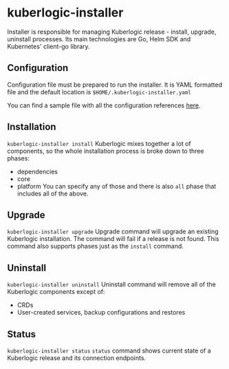 # kuberlogic-installer
Installer is responsible for managing Kuberlogic release - install, upgrade, uninstall processes. Its main technologies are Go, Helm SDK and Kubernetes' client-go library.

## Configuration
Configuration file must be prepared to run the installer. It is YAML formatted file and the default location is `$HOME/.kuberlogic-installer.yaml`

You can find a sample file with all the configuration references [here](sample-config.yaml).

## Installation
`kuberlogic-installer install`
Kuberlogic mixes together a lot of components, so the whole installation process is broke down to three phases:
* dependencies
* core
* platform
  You can specify any of those and there is also `all` phase that includes all of the above.

## Upgrade
`kuberlogic-installer upgrade`
Upgrade command will upgrade an existing Kuberlogic installation. The command will fail if a release is not found.
This command also supports phases just as the `install` command.

## Uninstall
`kuberlogic-installer uninstall`
Uninstall command will remove all of the Kuberlogic components except of:
* CRDs
* User-created services, backup configurations and restores

## Status
`kuberlogic-installer status`
`status` command shows current state of a Kuberlogic release and its connection endpoints. 